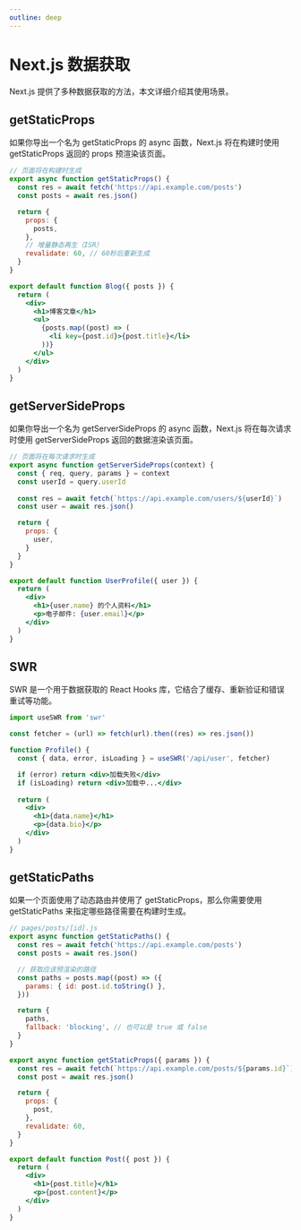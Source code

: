 ```yaml
---
outline: deep
---
```


# Next.js 数据获取

Next.js 提供了多种数据获取的方法，本文详细介绍其使用场景。

## getStaticProps
如果你导出一个名为 getStaticProps 的 async 函数，Next.js 将在构建时使用 getStaticProps 返回的 props 预渲染该页面。

```jsx
// 页面将在构建时生成
export async function getStaticProps() {
  const res = await fetch('https://api.example.com/posts')
  const posts = await res.json()

  return {
    props: {
      posts,
    },
    // 增量静态再生（ISR）
    revalidate: 60, // 60秒后重新生成
  }
}

export default function Blog({ posts }) {
  return (
    <div>
      <h1>博客文章</h1>
      <ul>
        {posts.map((post) => (
          <li key={post.id}>{post.title}</li>
        ))}
      </ul>
    </div>
  )
}
```

## getServerSideProps
如果你导出一个名为 getServerSideProps 的 async 函数，Next.js 将在每次请求时使用 getServerSideProps 返回的数据渲染该页面。

```jsx
// 页面将在每次请求时生成
export async function getServerSideProps(context) {
  const { req, query, params } = context
  const userId = query.userId
  
  const res = await fetch(`https://api.example.com/users/${userId}`)
  const user = await res.json()

  return {
    props: {
      user,
    }
  }
}

export default function UserProfile({ user }) {
  return (
    <div>
      <h1>{user.name} 的个人资料</h1>
      <p>电子邮件: {user.email}</p>
    </div>
  )
}
```

## SWR
SWR 是一个用于数据获取的 React Hooks 库，它结合了缓存、重新验证和错误重试等功能。

```jsx
import useSWR from 'swr'

const fetcher = (url) => fetch(url).then((res) => res.json())

function Profile() {
  const { data, error, isLoading } = useSWR('/api/user', fetcher)

  if (error) return <div>加载失败</div>
  if (isLoading) return <div>加载中...</div>
  
  return (
    <div>
      <h1>{data.name}</h1>
      <p>{data.bio}</p>
    </div>
  )
}
```

## getStaticPaths
如果一个页面使用了动态路由并使用了 getStaticProps，那么你需要使用 getStaticPaths 来指定哪些路径需要在构建时生成。

```jsx
// pages/posts/[id].js
export async function getStaticPaths() {
  const res = await fetch('https://api.example.com/posts')
  const posts = await res.json()

  // 获取应该预渲染的路径
  const paths = posts.map((post) => ({
    params: { id: post.id.toString() },
  }))

  return {
    paths,
    fallback: 'blocking', // 也可以是 true 或 false
  }
}

export async function getStaticProps({ params }) {
  const res = await fetch(`https://api.example.com/posts/${params.id}`)
  const post = await res.json()

  return {
    props: {
      post,
    },
    revalidate: 60,
  }
}

export default function Post({ post }) {
  return (
    <div>
      <h1>{post.title}</h1>
      <p>{post.content}</p>
    </div>
  )
}
``` 